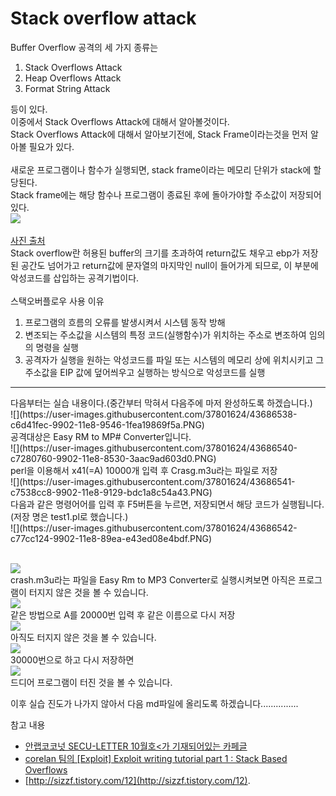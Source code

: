 Stack overflow attack
======

Buffer Overflow 공격의 세 가지 종류는<br>
1. Stack Overflows Attack<br>
2. Heap Overflows Attack <br>
3. Format String Attack <br>

등이 있다.<br>
이중에서 Stack Overflows Attack에 대해서 알아볼것이다.<br>
Stack Overflows Attack에 대해서 알아보기전에, Stack Frame이라는것을 먼저 알아볼 필요가 있다.<br>
<br>
새로운 프로그램이나 함수가 실행되면, stack frame이라는 메모리 단위가 stack에 할당된다.<br>
Stack frame에는 해당 함수나 프로그램이 종료된 후에 돌아가야할 주소값이 저장되어있다.
<br>
![](http://img1.daumcdn.net/thumb/R1920x0/?fname=http%3A%2F%2Fcfile21.uf.tistory.com%2Fimage%2F226BB336595CE56C25AD7A)<br>
<br>[사진 출처](http://sizzf.tistory.com/12)<br>
Stack overflow란 허용된 buffer의 크기를 초과하여 return값도 채우고 ebp가 저장된 공간도
넘어가고 return값에 문자열의 마지막인 null이 들어가게 되므로, 이 부분에 악성코드를 삽입하는 공격기법이다.
<br><br>
스택오버플로우 사용 이유
1. 프로그램의 흐름의 오류를 발생시켜서 시스템 동작 방해<br>
2. 변조되는 주소값을 시스템의 특정 코드(실행함수)가 위치하는 주소로 변조하여 임의의 명령을 실행<br>
3. 공격자가 실행을 원하는 악성코드를 파일 또는 시스템의 메모리 상에 위치시키고 그 주소값을 EIP 값에 덮어씌우고 실행하는 방식으로 악성코드를 실행
<hr>
다음부터는 실습 내용이다.(중간부터 막혀서 다음주에 마저 완성하도록 하겠습니다.)
<br>![](https://user-images.githubusercontent.com/37801624/43686538-c6d41fec-9902-11e8-9546-1fea19869f5a.PNG)<br>
공격대상은 Easy RM to MP# Converter입니다.
<br>![](https://user-images.githubusercontent.com/37801624/43686540-c7280760-9902-11e8-8530-3aac9ad603d0.PNG)<br>
perl을 이용해서 x41(=A) 10000개 입력 후 Crasg.m3u라는 파일로 저장
<br>![](https://user-images.githubusercontent.com/37801624/43686541-c7538cc8-9902-11e8-9129-bdc1a8c54a43.PNG)<br>
 다음과 같은 명령어어를 입력 후 F5버튼을 누르면, 저장되면서 해당 코드가 실행됩니다.(저장 명은 test1.pl로 했습니다.)
<br>![](https://user-images.githubusercontent.com/37801624/43686542-c77cc124-9902-11e8-89ea-e43ed08e4bdf.PNG)<br>

<br>![](https://user-images.githubusercontent.com/37801624/43686543-c7a6c186-9902-11e8-841d-66cc617c5f68.PNG)<br>
crash.m3u라는 파일을 Easy Rm to MP3 Converter로 실행시켜보면 아직은 프로그램이 터지지 않은 것을 볼 수 있습니다.
<br>![](https://user-images.githubusercontent.com/37801624/43686544-c7cf6ea6-9902-11e8-87f9-4577b4e65039.PNG)<br>
같은 방법으로 A를 20000번 입력 후 같은 이름으로 다시 저장
<br>![](https://user-images.githubusercontent.com/37801624/43686545-c7f9a3e2-9902-11e8-9c89-37323d5d9327.PNG)<br>
아직도 터지지 않은 것을 볼 수 있습니다.
<br>![](https://user-images.githubusercontent.com/37801624/43686681-e1ad2b68-9904-11e8-85d1-820f77b7a2b4.PNG)<br>
30000번으로 하고 다시 저장하면
<br>![](https://user-images.githubusercontent.com/37801624/43686546-c836df96-9902-11e8-8105-884c6ee58c17.PNG)<br>
드디어 프로그램이 터진 것을 볼 수 있습니다.

이후 실습 진도가 나가지 않아서 다음 md파일에 올리도록 하겠습니다...............




참고 내용
- [안랩코코넛 SECU-LETTER 10월호<가 기재되어있는 카페글](http://cafe345.daum.net/_c21_/bbs_search_read?grpid=RYQP&fldid=359b&contentval=0006ozzzzzzzzzzzzzzzzzzzzzzzzz&nenc=&fenc=&q=%C5%F8%B9%D9%B1%B8%BC%BA%BF%E4%BC%D2&nil_profile=cafetop&nil_menu=sch_updw)<br>
- [corelan 팀의 [Exploit] Exploit writing tutorial part 1 : Stack Based Overflows](https://www.corelan.be/index.php/2009/07/19/exploit-writing-tutorial-part-1-stack-based-overflows/)
- [http://sizzf.tistory.com/12](http://sizzf.tistory.com/12).
